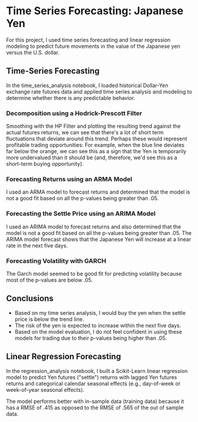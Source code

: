 # Time Series Forecasting: Japanese Yen

For this project, I used time series forecasting and linear regression modeling to predict future movements in the value of the Japanese yen versus the U.S. dollar.

## Time-Series Forecasting

In the time_series_analysis notebook, I loaded historical Dollar-Yen exchange rate futures data and applied time series analysis and modeling to determine whether there is any predictable behavior.

### Decomposition using a Hodrick-Prescott Filter 


Smoothing with the HP Filter and plotting the resulting trend against the actual futures returns, we can see that there's a lot of short term fluctuations that deviate around this trend. Perhaps these would represent profitable trading opportunities: For example, when the blue line deviates far below the orange, we can see this as a sign that the Yen is temporarily more undervalued than it should be (and, therefore, we'd see this as a short-term buying opportunity).

### Forecasting Returns using an ARMA Model


I used an ARMA model to forecast returns and determined that the model is not a good fit based on all the p-values being greater than .05.

### Forecasting the Settle Price using an ARIMA Model

I used an ARIMA model to forecast returns and also determined that the model is not a good fit based on all the p-values being greater than .05.
The ARIMA model forecast shows that the Japanese Yen will increase at a linear rate in the next five days.

### Forecasting Volatility with GARCH

The Garch model seemed to be good fit for predicting volatility because most of the p-values are below .05.

## Conclusions

* Based on my time series analysis, I would buy the yen when the settle price is below the trend line.
* The risk of the yen is expected to increase within the next five days.
* Based on the model evaluation, I do not feel confident in using these models for trading due to their p-values being higher than .05.

## Linear Regression Forecasting

In the regression_analysis notebook, I built a Scikit-Learn linear regression model to predict Yen futures ("settle") returns with lagged Yen futures returns and categorical calendar seasonal effects (e.g., day-of-week or week-of-year seasonal effects).



The model performs better with in-sample data (training data) because it has a RMSE of .415 as opposed to the RMSE of .565 of the out of sample data.

